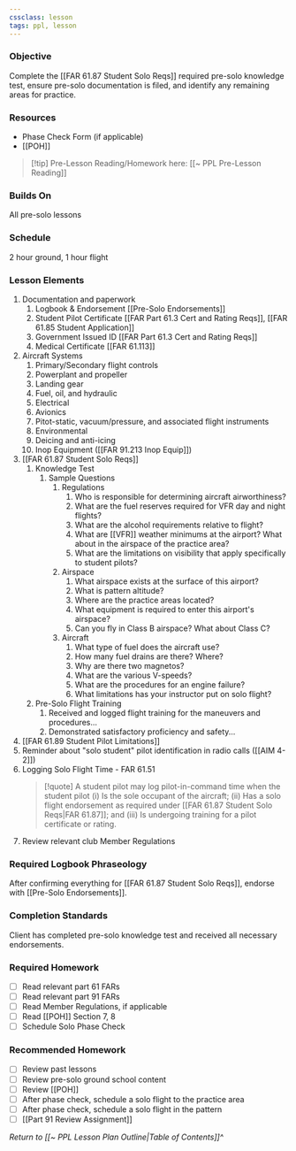 ```yaml
---
cssclass: lesson
tags: ppl, lesson
---
```

### Objective
Complete the [[FAR 61.87 Student Solo Reqs]] required pre-solo knowledge test, ensure pre-solo documentation is filed, and identify any remaining areas for practice.

### Resources
- Phase Check Form (if applicable)
- [[POH]]

> [!tip] Pre-Lesson Reading/Homework here: [[~ PPL Pre-Lesson Reading]]

### Builds On
All pre-solo lessons

### Schedule
2 hour ground, 1 hour flight

### Lesson Elements
1. Documentation and paperwork
	1. Logbook & Endorsement [[Pre-Solo Endorsements]]
	2. Student Pilot Certificate [[FAR Part 61.3 Cert and Rating Reqs]], [[FAR 61.85 Student Application]]
	3. Government Issued ID [[FAR Part 61.3 Cert and Rating Reqs]]
	4. Medical Certificate [[FAR 61.113]] 
2. Aircraft Systems
	1. Primary/Secondary flight controls
	2. Powerplant and propeller
	3. Landing gear
	4. Fuel, oil, and hydraulic
	5. Electrical
	6. Avionics
	7. Pitot-static, vacuum/pressure, and associated flight instruments
	8. Environmental
	9. Deicing and anti-icing
	10. Inop Equipment ([[FAR 91.213 Inop Equip]])
3. [[FAR 61.87 Student Solo Reqs]]
	1. Knowledge Test
		1. Sample Questions
			1. Regulations
				1. Who is responsible for determining aircraft airworthiness?
				2. What are the fuel reserves required for VFR day and night flights?
				3. What are the alcohol requirements relative to flight?
				4. What are [[VFR]] weather minimums at the airport? What about in the airspace of the practice area?
				5. What are the limitations on visibility that apply specifically to student pilots?
			2. Airspace
				1. What airspace exists at the surface of this airport?
				2. What is pattern altitude?
				3. Where are the practice areas located?
				4. What equipment is required to enter this airport's airspace?
				5. Can you fly in Class B airspace? What about Class C?
			3. Aircraft
				1. What type of fuel does the aircraft use?
				2. How many fuel drains are there? Where?
				3. Why are there two magnetos?
				4. What are the various V-speeds?
				5. What are the procedures for an engine failure?
				6. What limitations has your instructor put on solo flight?
	2. Pre-Solo Flight Training
		1. Received and logged flight training for the maneuvers and procedures...
		2. Demonstrated satisfactory proficiency and safety...
4. [[FAR 61.89 Student Pilot Limitations]]
5. Reminder about "solo student" pilot identification in radio calls ([[AIM 4-2]])
6. Logging Solo Flight Time - FAR 61.51 
   > [!quote] 
   > A student pilot may log pilot-in-command time when the student pilot (i) Is the sole occupant of the aircraft; (ii) Has a solo flight endorsement as required under [[FAR 61.87 Student Solo Reqs|FAR 61.87]]; and (iii) Is undergoing training for a pilot certificate or rating.
5. Review relevant club Member Regulations

### Required Logbook Phraseology
After confirming everything for [[FAR 61.87 Student Solo Reqs]], endorse with [[Pre-Solo Endorsements]].

### Completion Standards
Client has completed pre-solo knowledge test and received all necessary endorsements.

### Required Homework
- [ ] Read relevant part 61 FARs
- [ ] Read relevant part 91 FARs
- [ ] Read Member Regulations, if applicable
- [ ] Read [[POH]] Section 7, 8
- [ ] Schedule Solo Phase Check

### Recommended Homework
- [ ] Review past lessons
- [ ] Review pre-solo ground school content
- [ ] Review [[POH]]
- [ ] After phase check, schedule a solo flight to the practice area 
- [ ] After phase check, schedule a solo flight in the pattern
- [ ] [[Part 91 Review Assignment]]

*Return to [[~ PPL Lesson Plan Outline|Table of Contents]]^*